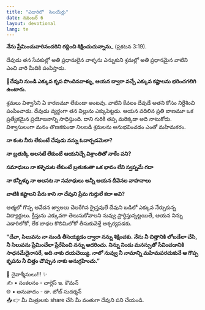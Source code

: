 ```yaml
---
title: "ఎడారిలో  సెలయేర్లు"
date: నవంబర్ 6
layout: devotional
lang: te
---
```


**నేను ప్రేమించువారినందరిని గద్దించి శిక్షించుచున్నాను**_ (ప్రకటన 3:19).

దేవుడు తన సేవకుల్లో అతి ప్రధానులైన వాళ్ళను ఎన్నుకుని శ్రమల్లో అతి ప్రధానమైన వాటిని ఎంచి వారి మీదికి పంపిస్తాడు. 

**📖దేవుని నుండి ఎక్కువ కృప పొందినవాళ్ళు, ఆయన ద్వారా వచ్చే ఎక్కువ కష్టాలను భరించగలిగి ఉంటారు.**

 శ్రమలు విశ్వాసిని ఏ కారణమూ లేకుండా అంటవు. వాటిని కేవలం దేవుడే అతని కోసం నిర్దేశించి పంపించాడు. దేవుడు వ్యర్థంగా తన విల్లును ఎక్కుపెట్టడు. ఆయన వదిలిన ప్రతి బాణమూ ఒక ప్రత్యేకమైన ప్రయోజనాన్ని సాధిస్తుంది. దాని గురికి తప్ప మరెక్కడా అది నాటుకోదు. విశ్వాసులంగా మనం తొణకకుండా నిలబడి శ్రమలను అనుభవించడం ఎంతో మహిమకరం.

**నా కంట నీరు లేకుంటే**
**దేవుడు నన్ను ఓదార్చడమెలా?**

**నా బ్రతుక్కి అలసటే లేకుంటే**
**ఆయనిచ్చే విశ్రాంతితో నాకేం పని?**

**సమాధులు నా కళ్ళెదుట లేకుంటే**
**బ్రతుకంతా ఒక భావం లేని స్వప్నమే గదా**

**నా కన్నీళ్ళు నా అలసట నా సమాధులు**
**అన్నీ ఆయన దీవెనల వాహనాలు**

**వాటికి కష్టాలని పేరు కాని**
**నా దేవుని ప్రేమ గుర్తులే కదా అవి?**

ఆత్మలో గొప్ప ఆవేదన జ్వాలలు చెలరేగిన క్రైస్తవులే దేవుని బడిలో ఎక్కువ నేర్చుకున్న విద్యార్థులు. క్రీస్తును ఎక్కువగా తెలుసుకోవాలని నువ్వు ప్రార్థిస్తున్నట్టయితే, ఆయన నిన్ను ఎడారిలోకో, లేక బాధల కొలిమిలోకో తీసుకువెళ్తే ఆశ్చర్యపడకు.

**"దేవా, సిలువను నా నుండి తీసెయ్యడం ద్వారా నన్ను శిక్షించకు. నేను నీ చిత్తానికి లోబడేలా చేసి, నీ సిలువను ప్రేమించేలా ప్రేరేపించి నన్ను ఆదరించు. నిన్ను నిండు మనస్సుతో సేవించడానికి సాధనమేదైనాసరే, అది నాకు దయచెయ్యి. నాలో నువ్వు నీ నామాన్ని మహిమపరచుకునే ఆ గొప్ప కృపను నీ చిత్తం చొప్పున నాకు అనుగ్రహించు.”**

<div class="blessing">🙏 <span class="bless-text">దైవాశ్శీసులు!!!</span> ✨</div>

<div class="credit">✍️ <span class="credit-text">▪ సంకలనం - చార్లెస్ ఇ. కౌమన్</span></div>
<div class="credit">🌐 <span class="credit-text">▪ అనువాదం - డా. జోబ్ సుదర్శన్</span></div>


<div class="share">📤 👉 <span class="share-text">మీ మిత్రులకు share చేసి మీ వంతుగా దేవుని పని చేయండి.</span></div>
